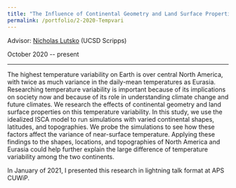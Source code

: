 ```yaml
---
title: "The Influence of Continental Geometry and Land Surface Properties on Temperature Variability"
permalink: /portfolio/2-2020-Tempvari
---
```

Advisor: [Nicholas Lutsko](https://nicklutsko.github.io/) (UCSD Scripps)

October 2020 -- present 

---
The highest temperature variability on Earth is over central North America, with twice as much variance in the daily-mean temperatures as Eurasia. Researching temperature variability is important because of its implications on society now and because of its role in understanding climate change and future climates. We research the effects of continental geometry and land surface properties on this temperature variability. In this study, we use the idealized ISCA model to run simulations with varied continental shapes, latitudes, and topographies. We probe the simulations to see how these factors affect the variance of near-surface temperature. Applying these findings to the shapes, locations, and topographies of North America and Eurasia could help further explain the large difference of temperature variability among the two continents.

In January of 2021, I presented this research in lightning talk format at APS CUWiP.
